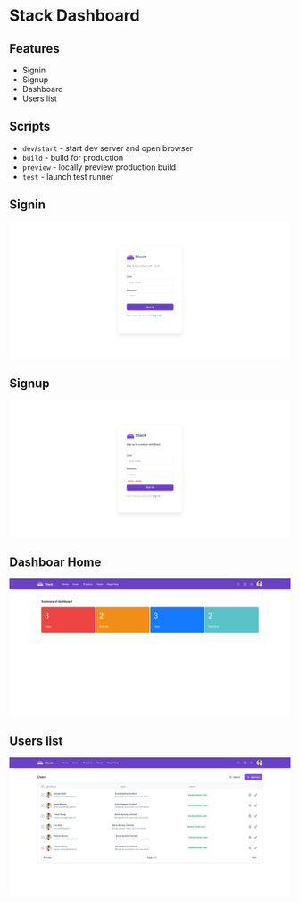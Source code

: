 # Stack Dashboard

## Features
- Signin
- Signup
- Dashboard
- Users list

## Scripts
- `dev`/`start` - start dev server and open browser
- `build` - build for production
- `preview` - locally preview production build
- `test` - launch test runner

## Signin
![keeper](./signin.png)

## Signup
![keeper](./signup.png)

## Dashboar Home
![keeper](./home.png)

## Users list
![keeper](./users.png)